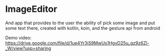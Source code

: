 # ImageEditor
And app that provides to the user the ability of pick some image and put some text there, created with kotlin, koin, and the gesture api from android

Demo video:
https://drive.google.com/file/d/1ue4Yr3jS9MwUs1HgvD25u_gz9z6Zl-_W/view?usp=sharing
